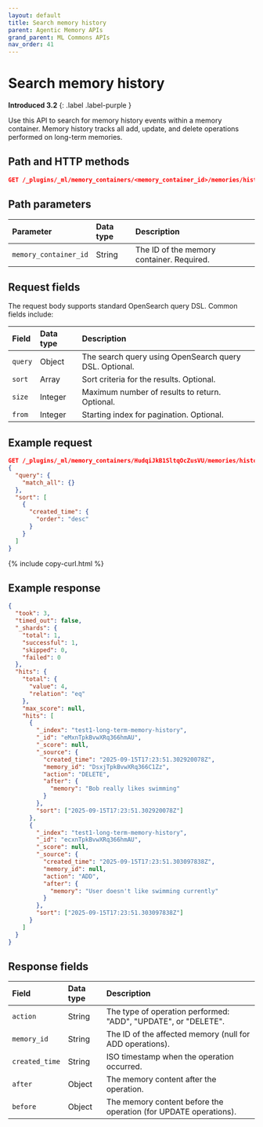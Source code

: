 ```yaml
---
layout: default
title: Search memory history
parent: Agentic Memory APIs
grand_parent: ML Commons APIs
nav_order: 41
---
```


# Search memory history
**Introduced 3.2**
{: .label .label-purple }

Use this API to search for memory history events within a memory container. Memory history tracks all add, update, and delete operations performed on long-term memories.

## Path and HTTP methods

```json
GET /_plugins/_ml/memory_containers/<memory_container_id>/memories/history/_search
```

## Path parameters

| Parameter | Data type | Description |
| :--- | :--- | :--- |
| `memory_container_id` | String | The ID of the memory container. Required. |

## Request fields

The request body supports standard OpenSearch query DSL. Common fields include:

| Field | Data type | Description |
| :--- | :--- | :--- |
| `query` | Object | The search query using OpenSearch query DSL. Optional. |
| `sort` | Array | Sort criteria for the results. Optional. |
| `size` | Integer | Maximum number of results to return. Optional. |
| `from` | Integer | Starting index for pagination. Optional. |

## Example request

```json
GET /_plugins/_ml/memory_containers/HudqiJkB1SltqOcZusVU/memories/history/_search
{
  "query": {
    "match_all": {}
  },
  "sort": [
    {
      "created_time": {
        "order": "desc"
      }
    }
  ]
}
```
{% include copy-curl.html %}

## Example response

```json
{
  "took": 3,
  "timed_out": false,
  "_shards": {
    "total": 1,
    "successful": 1,
    "skipped": 0,
    "failed": 0
  },
  "hits": {
    "total": {
      "value": 4,
      "relation": "eq"
    },
    "max_score": null,
    "hits": [
      {
        "_index": "test1-long-term-memory-history",
        "_id": "eMxnTpkBvwXRq366hmAU",
        "_score": null,
        "_source": {
          "created_time": "2025-09-15T17:23:51.302920078Z",
          "memory_id": "DsxjTpkBvwXRq366C1Zz",
          "action": "DELETE",
          "after": {
            "memory": "Bob really likes swimming"
          }
        },
        "sort": ["2025-09-15T17:23:51.302920078Z"]
      },
      {
        "_index": "test1-long-term-memory-history",
        "_id": "ecxnTpkBvwXRq366hmAU",
        "_score": null,
        "_source": {
          "created_time": "2025-09-15T17:23:51.303097838Z",
          "memory_id": null,
          "action": "ADD",
          "after": {
            "memory": "User doesn't like swimming currently"
          }
        },
        "sort": ["2025-09-15T17:23:51.303097838Z"]
      }
    ]
  }
}
```

## Response fields

| Field | Data type | Description |
| :--- | :--- | :--- |
| `action` | String | The type of operation performed: "ADD", "UPDATE", or "DELETE". |
| `memory_id` | String | The ID of the affected memory (null for ADD operations). |
| `created_time` | String | ISO timestamp when the operation occurred. |
| `after` | Object | The memory content after the operation. |
| `before` | Object | The memory content before the operation (for UPDATE operations). |
